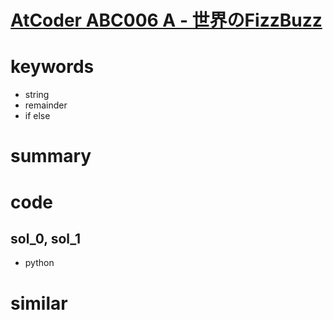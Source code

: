 # [AtCoder ABC006 A - 世界のFizzBuzz](https://atcoder.jp/contests/abc006/tasks/abc006_1)


# keywords 
- string 
- remainder
- if else


# summary


# code 
## sol_0, sol_1
- python


# similar 

